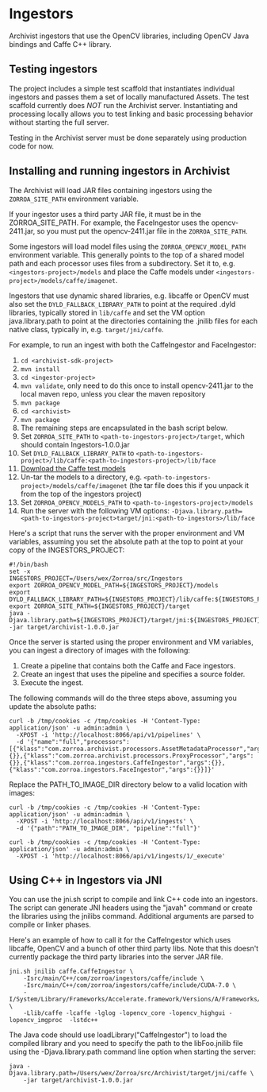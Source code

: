 # Ingestors

Archivist ingestors that use the OpenCV libraries, including OpenCV Java bindings
and Caffe C++ library.

## Testing ingestors

The project includes a simple test scaffold that instantiates individual ingestors and
passes them a set of locally manufactured Assets. The test scaffold currently does *NOT*
run the Archivist server. Instantiating and processing locally allows you to test linking
and basic processing behavior without starting the full server. 

Testing in the Archivist server must be done separately using production code for now.


## Installing and running ingestors in Archivist

The Archivist will load JAR files containing ingestors using the `ZORROA_SITE_PATH`
environment variable.

If your ingestor uses a third party JAR file, it must be in the ZORROA_SITE_PATH.
For example, the FaceIngestor uses the opencv-2411.jar, so you must put the
opencv-2411.jar file in the `ZORROA_SITE_PATH`.

Some ingestors will load model files using the `ZORROA_OPENCV_MODEL_PATH` environment
variable. This generally points to the top of a shared model path and each processor
uses files from a subdirectory. Set it to, e.g. `<ingestors-project>/models` and place
the Caffe models under `<ingestors-project>/models/caffe/imagenet`.

Ingestors that use dynamic shared libraries, e.g. libcaffe or OpenCV must also set
the `DYLD_FALLBACK_LIBRARY_PATH` to point at the required .dyld libraries, typically
stored in `lib/caffe` and set the VM option java.library.path to point at the directories
containing the .jnilib files for each native class, typically in, e.g. `target/jni/caffe`.

For example, to run an ingest with both the CaffeIngestor and FaceIngestor:

1. `cd <archivist-sdk-project>`
2. `mvn install`
3. `cd <ingestor-project>`
4. `mvn validate`, only need to do this once to install opencv-2411.jar to the local maven repo, unless you clear the maven repository
5. `mvn package`
6. `cd <archivist>`
7. `mvn package`
8. The remaining steps are encapsulated in the bash script below.
9. Set `ZORROA_SITE_PATH` to `<path-to-ingestors-project>/target`, which should contain Ingestors-1.0.0.jar
10. Set `DYLD_FALLBACK_LIBRARY_PATH` to `<path-to-ingestors-project>/lib/caffe:<path-to-ingestors-project>/lib/face`
11. [Download the Caffe test models](http://zorroa.com/caffe/caffe-models.tgz)
12. Un-tar the models to a directory, e.g. `<path-to-ingestors-project>/models/caffe/imagenet` (the tar file does this if you unpack it from the top of the ingestors project)
13. Set `ZORROA_OPENCV_MODELS_PATH` to `<path-to-ingestors-project>/models`
14. Run the server with the following VM options: `-Djava.library.path=<path-to-ingestors-project>target/jni:<path-to-ingestors>/lib/face`

Here's a script that runs the server with the proper environment and VM variables, assuming you set
the absolute path at the top to point at your copy of the INGESTORS_PROJECT:

```
#!/bin/bash
set -x
INGESTORS_PROJECT=/Users/wex/Zorroa/src/Ingestors
export ZORROA_OPENCV_MODEL_PATH=${INGESTORS_PROJECT}/models
export DYLD_FALLBACK_LIBRARY_PATH=${INGESTORS_PROJECT}/lib/caffe:${INGESTORS_PROJECT}/lib/face
export ZORROA_SITE_PATH=${INGESTORS_PROJECT}/target
java -Djava.library.path=${INGESTORS_PROJECT}/target/jni:${INGESTORS_PROJECT}/lib/face -jar target/archivist-1.0.0.jar
```

Once the server is started using the proper environment and VM variables, you can ingest a
directory of images with the following:

1. Create a pipeline that contains both the Caffe and Face ingestors.
2. Create an ingest that uses the pipeline and specifies a source folder.
3. Execute the ingest.


The following commands will do the three steps above, assuming you update the absolute paths:

```
curl -b /tmp/cookies -c /tmp/cookies -H 'Content-Type: application/json' -u admin:admin \
  -XPOST -i 'http://localhost:8066/api/v1/pipelines' \
  -d '{"name":"full","processors":[{"klass":"com.zorroa.archivist.processors.AssetMetadataProcessor","args":{}},{"klass":"com.zorroa.archivist.processors.ProxyProcessor","args":{}},{"klass":"com.zorroa.ingestors.CaffeIngestor","args":{}},{"klass":"com.zorroa.ingestors.FaceIngestor","args":{}}]}'
```

Replace the PATH_TO_IMAGE_DIR directory below to a valid location with images:

```
curl -b /tmp/cookies -c /tmp/cookies -H 'Content-Type: application/json' -u admin:admin \
  -XPOST -i 'http://localhost:8066/api/v1/ingests' \
  -d '{"path":"PATH_TO_IMAGE_DIR", "pipeline":"full"}'
```

```
curl -b /tmp/cookies -c /tmp/cookies -H 'Content-Type: application/json' -u admin:admin \
  -XPOST -i 'http://localhost:8066/api/v1/ingests/1/_execute'
```

## Using C++ in Ingestors via JNI

You can use the jni.sh script to compile and link C++ code into an ingestors.
The script can generate JNI headers using the "javah" command or create the libraries
using the jnilibs command. Additional arguments are parsed to compile or linker phases.

Here's an example of how to call it for the CaffeIngestor which uses libcaffe,
OpenCV and a bunch of other third party libs. Note that this doesn't currently
package the third party libraries into the server JAR file.

```
jni.sh jnilib caffe.CaffeIngestor \
    -Isrc/main/C++/com/zorroa/ingestors/caffe/include \
    -Isrc/main/C++/com/zorroa/ingestors/caffe/include/CUDA-7.0 \
    -I/System/Library/Frameworks/Accelerate.framework/Versions/A/Frameworks/vecLib.framework/Versions/A/Headers \
    -Llib/caffe -lcaffe -lglog -lopencv_core -lopencv_highgui -lopencv_imgproc  -lstdc++
```

The Java code should use loadLibrary("CaffeIngestor") to load the compiled library
and you need to specify the path to the libFoo.jnilib file using the -Djava.library.path
command line option when starting the server:

```
java -Djava.library.path=/Users/wex/Zorroa/src/Archivist/target/jni/caffe \
    -jar target/archivist-1.0.0.jar
```
